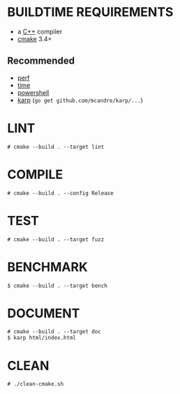 # BUILDTIME REQUIREMENTS

* a [C++](https://www.cplusplus.com/) compiler
* [cmake](https://cmake.org/) 3.4+

## Recommended

* [perf](https://perf.wiki.kernel.org/index.php/Main_Page)
* [time](https://linux.die.net/man/1/time)
* [powershell](https://docs.microsoft.com/en-us/powershell/)
* [karp](https://github.com/mcandre/karp) (`go get github.com/mcandre/karp/...`)

# LINT

```console
# cmake --build . --target lint
```

# COMPILE

```console
# cmake --build . --config Release
```

# TEST

```console
# cmake --build . --target fuzz
```

# BENCHMARK

```console
$ cmake --build . --target bench
```

# DOCUMENT

```console
# cmake --build . --target doc
$ karp html/index.html
```

# CLEAN

```console
# ./clean-cmake.sh
```
